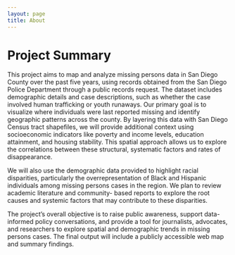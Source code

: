 ```yaml
---
layout: page
title: About
---
```


# Project Summary
This project aims to map and analyze missing persons data in San Diego County over
the past five years, using records obtained from the San Diego Police Department
through a public records request. The dataset includes demographic details and case
descriptions, such as whether the case involved human trafficking or youth runaways.
Our primary goal is to visualize where individuals were last reported missing and identify
geographic patterns across the county. By layering this data with San Diego Census
tract shapefiles, we will provide additional context using socioeconomic indicators like
poverty and income levels, education attainment, and housing stability. This spatial
approach allows us to explore the correlations between these structural, systematic
factors and rates of disappearance.

We will also use the demographic data provided to highlight racial disparities,
particularly the overrepresentation of Black and Hispanic individuals among missing
persons cases in the region. We plan to review academic literature and community-
based reports to explore the root causes and systemic factors that may contribute to
these disparities.

The project’s overall objective is to raise public awareness, support data-informed policy
conversations, and provide a tool for journalists, advocates, and researchers to explore
spatial and demographic trends in missing persons cases. The final output will include a
publicly accessible web map and summary findings.
